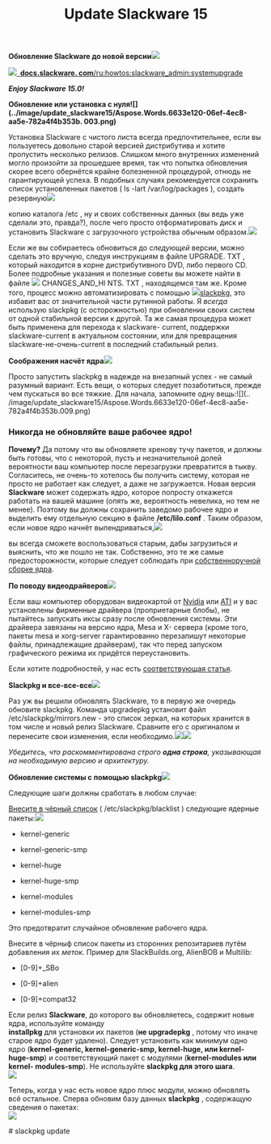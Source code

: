 ﻿---
layout: post
title:  Update Slackware 15
categories: News Slackware
---

**Обновление Slackware до новой версии![](../image/update_slackware15/Aspose.Words.6633e120-06ef-4ec8-aa5e-782a4f4b353b.001.png)**

 ![](../image/update_slackware15/Aspose.Words.6633e120-06ef-4ec8-aa5e-782a4f4b353b.002.png)[` `**docs.slackware.
 com**/ru:howtos:slackware_admin:systemupgrade](https://docs.slackware.com/ru:howtos:slackware_admin:systemupgrade)

***Enjoy Slackware 15.0!***

**Обновление или установка с нуля![](../image/update_slackware15/Aspose.Words.6633e120-06ef-4ec8-aa5e-782a4f4b353b.
 003.png)**

Установка Slackware с чистого листа всегда предпочтительнее, если вы пользуетесь довольно старой версией дистрибутива и хотите пропустить несколько релизов. Слишком много внутренних изменений могло произойти за прошедшее время, так что попытка обновления скорее всего обернётся крайне болезненной процедурой, отнюдь не гарантирующей успеха. В подобных случаях рекомендуется сохранить список установленных пакетов ( ls -lart /var/log/packages ), создать резервную![](../image/update_slackware15/Aspose.Words.6633e120-06ef-4ec8-aa5e-782a4f4b353b.004.png)

копию каталога  /etc , ну и своих собственных данных (вы ведь уже сделали это, правда?), после чего просто отформатировать диск и установить Slackware с загрузочного устройства обычным образом.![](../image/update_slackware15/Aspose.Words.6633e120-06ef-4ec8-aa5e-782a4f4b353b.005.png)

Если же вы собираетесь обновиться до *следующей* версии, можно сделать это вручную, следуя инструкциям в файле  UPGRADE. TXT , который находится в корне дистрибутивного DVD, либо первого CD. Более подробные указания и полезные советы вы можете найти в файле ![](../image/update_slackware15/Aspose.Words.6633e120-06ef-4ec8-aa5e-782a4f4b353b.006.png) CHANGES\_AND\_HI NTS. TXT , находящемся там же. Кроме того, процесс можно автоматизировать с помощью ![](../image/update_slackware15/Aspose.Words.6633e120-06ef-4ec8-aa5e-782a4f4b353b.007.png)[slackpkg](https://docs.slackware.com/ru:slackware:slackpkg), это избавит вас от значительной части рутинной работы. Я *всегда* использую slackpkg (с осторожностью) при обновлении своих систем от одной стабильной версии к другой. Та же самая процедура может быть применена для перехода к slackware- current, поддержки slackware-current в актуальном состоянии, или для превращения slackware-не-очень-current в последний стабильный релиз.

**Соображения насчёт ядра![](../image/update_slackware15/Aspose.Words.6633e120-06ef-4ec8-aa5e-782a4f4b353b.008.png)**

 Просто запустить  slackpkg в надежде на внезапный успех - не самый разумный вариант. Есть вещи, о которых следует 
  позаботиться, прежде чем пускаться во все тяжкие. Для начала, запомните одну вещь:![](..
 /image/update_slackware15/Aspose.Words.6633e120-06ef-4ec8-aa5e-782a4f4b353b.009.png)

### Никогда не обновляйте ваше рабочее ядро!

 **Почему?** Да потому что вы обновляете хренову тучу пакетов, и должны быть готовы, что с 
 некоторой, пусть и 
  незначительной долей вероятности ваш компьютер после перезагрузки превратится в тыкву. 
 Согласитесь, не очень-то 
  хотелось бы получить систему, которая не просто не работает как следует, а даже не загружается.
 Новая версия 
 **Slackware** может содержать ядро, которое попросту откажется работать на вашей машине (опять же, 
  вероятность невелика, но тем не менее). Поэтому вы должны сохранить заведомо рабочее ядро и 
  выделить ему отдельную секцию в файле  **/etc/lilo.conf** . Таким образом, если новое ядро начнёт 
 выпендриваться,![](../image/update_slackware15/Aspose.Words.6633e120-06ef-4ec8-aa5e-782a4f4b353b.010.png)

вы всегда сможете воспользоваться старым, дабы загрузиться и выяснить, что же пошло не так. Собственно, это те же самые предосторожности, которые следует соблюдать при [собственноручной сборке ядра](https://docs.slackware.com/ru:howtos:slackware_admin:kernelbuilding).

**По поводу видеодрайверов![](../image/update_slackware15/Aspose.Words.6633e120-06ef-4ec8-aa5e-782a4f4b353b.011.png)**

Если ваш компьютер оборудован видеокартой от [Nvidia](http://www.nvidia.com/object/unix.html) или [ATI](http://www2.ati.com/drivers/linux/installernotes.html) и у вас установлены фирменные драйвера (проприетарные блобы), не пытайтесь запускать иксы сразу после обновления системы. Эти драйвера завязаны на версию ядра, Mesa и X- сервера (кроме того, пакеты mesa и xorg-server гарантированно перезапишут некоторые файлы, принадлежащие драйверам), так что перед запуском графического режима их придётся переустановить.

Если хотите подробностей, у нас есть [соответствующая статья](https://docs.slackware.com/ru:howtos:hardware:proprietary_graphics_drivers).

**Slackpkg и все-все-все![](../image/update_slackware15/Aspose.Words.6633e120-06ef-4ec8-aa5e-782a4f4b353b.012.png)**

Раз уж вы решили обновлять Slackware, то в первую же очередь обновите slackpkg. Команда  upgradepkg установит файл  /etc/slackpkg/mirrors.new - это список зеркал, на которых хранится в том числе и новый релиз Slackware. Сравните его с оригиналом и перенесите свои изменения, если необходимо.![](../image/update_slackware15/Aspose.Words.6633e120-06ef-4ec8-aa5e-782a4f4b353b.013.png)![](../image/update_slackware15/Aspose.Words.6633e120-06ef-4ec8-aa5e-782a4f4b353b.014.png)

*Убедитесь, что раскомментирована строго **одна строка**, указывающая на необходимую версию и архитектуру.*

**Обновление системы с помощью slackpkg![](../image/update_slackware15/Aspose.Words.6633e120-06ef-4ec8-aa5e-782a4f4b353b.015.png)**

Следующие шаги должны сработать в любом случае:

[Внесите в чёрный список](https://docs.slackware.com/ru:slackware:slackpkg#%D1%87%D1%91%D1%80%D0%BD%D1%8B%D0%B9_%D1%81%D0%BF%D0%B8%D1%81%D0%BE%D0%BA) ( /etc/slackpkg/blacklist ) следующие ядерные пакеты:![](../image/update_slackware15/Aspose.Words.6633e120-06ef-4ec8-aa5e-782a4f4b353b.016.png)

- kernel-generic

- kernel-generic-smp

- kernel-huge

- kernel-huge-smp

- kernel-modules

- kernel-modules-smp

Это предотвратит случайное обновление рабочего ядра.

 Внесите в чёрныф список пакеты из сторонних репозитариев путём добавления их *меток*. Пример 
 для SlackBuilds.org, AlienBOB и Multilib:

- [0-9]+\_SBo

- [0-9]+alien

- [0-9]+compat32

 Если релиз **Slackware**, до которого вы обновляетесь, содержит новые ядра, используйте команду  
  **installpkg** для установки их пакетов (**не  upgradepkg** , потому что иначе старое ядро будет 
  удалено). Следует установить как минимум одно ядро (**kernel-generic, kernel-generic-smp, 
  kernel-huge, или kernel- huge-smp**) и соответствующий пакет с модулями (**kernel-modules или 
 kernel- modules-smp**). Не используйте **slackpkg для этого шага**.                             
 ![](../image/update_slackware15/Aspose.Words.6633e120-06ef-4ec8-aa5e-782a4f4b353b.019.png)

 Теперь, когда у нас есть новое ядро плюс модули, можно обновлять всё остальное. Сперва обновим 
 базу данных  **slackpkg** , содержащую сведения о пакетах:                                      
 ![](../image/update_slackware15/Aspose.Words.6633e120-06ef-4ec8-aa5e-782a4f4b353b.020.png)

\# slackpkg update





